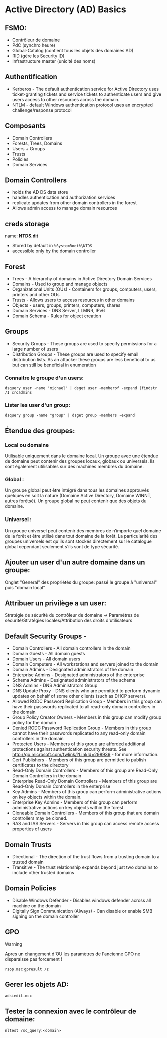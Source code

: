 # Active Directory (AD) Basics


## FSMO:

* Contrôleur de domaine
* PdC (synchro heure)
* Global-Catalog (contient tous les objets des domaines AD)
* RID (gère les Security ID)
* Infrastructure master (unicité des noms)

## Authentification

- Kerberos - The default authentication service for Active Directory uses ticket-granting tickets and service tickets to authenticate users and give users access to other resources across the domain.
- NTLM - default Windows authentication protocol uses an encrypted challenge/response protocol


## Composants

- Domain Controllers
- Forests, Trees, Domains
- Users + Groups 
- Trusts
- Policies 
- Domain Services

## Domain Controllers

- holds the AD DS data store 
- handles authentication and authorization services 
- replicate updates from other domain controllers in the forest
- Allows admin access to manage domain resources


## creds storage

name: **NTDS.dit**

- Stored by default in `%SystemRoot%\NTDS`
- accessible only by the domain controller


## Forest

- Trees - A hierarchy of domains in Active Directory Domain Services
- Domains - Used to group and manage objects 
- Organizational Units (OUs) - Containers for groups, computers, users, printers and other OUs
- Trusts - Allows users to access resources in other domains
- Objects - users, groups, printers, computers, shares
- Domain Services - DNS Server, LLMNR, IPv6
- Domain Schema - Rules for object creation


## Groups  

- Security Groups - These groups are used to specify permissions for a large number of users
- Distribution Groups - These groups are used to specify email distribution lists. As an attacker these groups are less beneficial to us but can still be beneficial in enumeration

### Connaitre le groupe d'un users:

`dsquery user -name "michael" | dsget user -memberof -expand |findstr /I croadmins`
	
### Lister les user d'un group:

`dsquery group -name "group" | dsget group -members -expand`

## Étendue des groupes:	
	
### Local ou domaine

Utilisable uniquement dans le domaine local. Un groupe avec une étendue de domaine peut contenir des groupes locaux, globaux ou universels.	
Ils sont également utilisables sur des machines membres du domaine.
	
### Global :

Un groupe global peut être intégré dans tous les domaines approuvés quelques en soit la nature (Domaine Active Directory, Domaine WINNT,
autres forétsé). Un groupe global ne peut contenir que des objets du domaine.

### Universel :

Un groupe universel peut contenir des membres de n’importe quel domaine de la forêt et être utilisé dans tout domaine de la forêt. 
La particularité des groupes universels est qu'ils sont stockés directement sur le catalogue global cependant seulement s'ils sont de type sécurité.

## Ajouter un user d'un autre domaine dans un groupe:

Onglet "General" des propriétés du groupe: passé le groupe à "universal" puis "domain local"
	
## Attribuer un privilège a un user:

Stratégie de sécurité du contrôleur de domaine -> Paramètres de sécurité/Stratégies locales/Attribution des droits d'utilisateurs



## Default Security Groups - 

- Domain Controllers - All domain controllers in the domain
- Domain Guests - All domain guests
- Domain Users - All domain users
- Domain Computers - All workstations and servers joined to the domain
- Domain Admins - Designated administrators of the domain
- Enterprise Admins - Designated administrators of the enterprise
- Schema Admins - Designated administrators of the schema
- DNS Admins - DNS Administrators Group
- DNS Update Proxy - DNS clients who are permitted to perform dynamic updates on behalf of some other clients (such as DHCP servers).
- Allowed RODC Password Replication Group - Members in this group can have their passwords replicated to all read-only domain controllers in the domain
- Group Policy Creator Owners - Members in this group can modify group policy for the domain
- Denied RODC Password Replication Group - Members in this group cannot have their passwords replicated to any read-only domain controllers in the domain
- Protected Users - Members of this group are afforded additional protections against authentication security threats. See http://go.microsoft.com/fwlink/?LinkId=298939 - for more information.
- Cert Publishers - Members of this group are permitted to publish certificates to the directory
- Read-Only Domain Controllers - Members of this group are Read-Only Domain Controllers in the domain
- Enterprise Read-Only Domain Controllers - Members of this group are Read-Only Domain Controllers in the enterprise
- Key Admins - Members of this group can perform administrative actions on key objects within the domain.
- Enterprise Key Admins - Members of this group can perform administrative actions on key objects within the forest.
- Cloneable Domain Controllers - Members of this group that are domain controllers may be cloned.
- RAS and IAS Servers - Servers in this group can access remote access properties of users

## Domain Trusts

- Directional - The direction of the trust flows from a trusting domain to a trusted domain
- Transitive - The trust relationship expands beyond just two domains to include other trusted domains

## Domain Policies

- Disable Windows Defender - Disables windows defender across all machine on the domain
- Digitally Sign Communication (Always) - Can disable or enable SMB signing on the domain controller

## GPO

> [!WARNING]  
> Apres un changement d'OU les paramètres de l'ancienne GPO ne disparaisse pas forcement !

`rsop.msc`
`gpresult /z`

## Gerer les objets AD: 

`adsiedit.msc`

## Tester la connexion avec le contrôleur de domaine:

`nltest /sc_query:<domain>`
